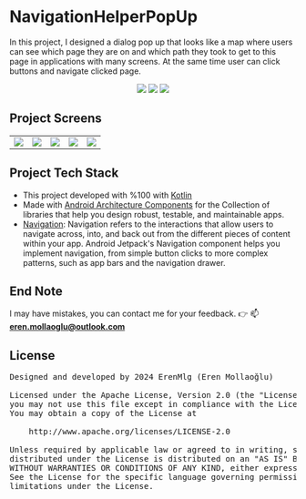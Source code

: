 # NavigationHelperPopUp
In this project, I designed a dialog pop up that looks like a map where users can see which page they are on and which path they took to get to this page in applications with many screens. At the same time user can click buttons and navigate clicked page.

<p align="center">
<a href="https://opensource.org/licenses/Apache-2.0"><img src="https://img.shields.io/badge/License-Apache%202.0-red.svg"></a>
<a href="https://android-arsenal.com/api?level=23"><img src="https://img.shields.io/badge/API-23%2B-brightgreen.svg?style=flat"></a>
<a href="https://github.com/ErenMlg"><img src="https://img.shields.io/badge/github-ErenMlg-blue"></a>
</p>

 ## Project Screens
 <table align="center">
    <td><img src="https://github.com/user-attachments/assets/381f9281-39ad-4ade-97f3-faa00931524f"></td>
    <td><img src="https://github.com/user-attachments/assets/0593a577-d70d-424b-8911-9049414c63fb"></td>
    <td><img src="https://github.com/user-attachments/assets/bba63e3e-1bf2-4109-8039-a36abd8305e2"></td>
    <td><img src="https://github.com/user-attachments/assets/c8402fe1-4ab1-42cf-b7d6-1abc6942dd8d"></td>
    <td><img src="https://github.com/user-attachments/assets/d8653df3-090a-45e6-8809-091cc423fe64"></td>
 </table>

 
## Project Tech Stack
<ul>
 <li>This project developed with %100 with <a href="https://developer.android.com/kotlin?hl=tr">Kotlin</a></li>
 <li>Made with <a href="https://developer.android.com/topic/architecture?hl=tr">Android Architecture Components</a> for the Collection of libraries that help you design robust, testable, and maintainable apps.</li>
  <li><a href="https://developer.android.com/guide/navigation">Navigation</a>: Navigation refers to the interactions that allow users to navigate across, into, and back out from the different pieces of content within your app. Android Jetpack's Navigation component helps you implement navigation, from simple button clicks to more complex patterns, such as app bars and the navigation drawer.</li>
</ul>

## End Note
I may have mistakes, you can contact me for your feedback. 👉 📫 **eren.mollaoglu@outlook.com**<br>

## License
<pre>
Designed and developed by 2024 ErenMlg (Eren Mollaoğlu)

Licensed under the Apache License, Version 2.0 (the "License");
you may not use this file except in compliance with the License.
You may obtain a copy of the License at

    http://www.apache.org/licenses/LICENSE-2.0

Unless required by applicable law or agreed to in writing, software
distributed under the License is distributed on an "AS IS" BASIS,
WITHOUT WARRANTIES OR CONDITIONS OF ANY KIND, either express or implied.
See the License for the specific language governing permissions and
limitations under the License.
</pre>
